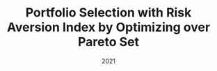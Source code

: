 ---
title: "Portfolio Selection with Risk Aversion Index by Optimizing over Pareto Set"
collection: publications
permalink: /publication/p010_optim
date: 2021
venue: 'International Conference in Intelligent Systems and Networks.'
paperurl: 'https://link.springer.com/chapter/10.1007/978-981-16-2094-2_28'
citation: 'Thang Tran and Vuong Nguyen. 2021. &quot;Portfolio Selection with Risk Aversion Index by Optimizing over Pareto Set.&quot; <i>In: Intelligent Systems and Networks (ICISN) 2021. Lecture Notes in Networks and Systems.</i>, 243. doi: 10.1007/978-981-16-2094-2_28'
---